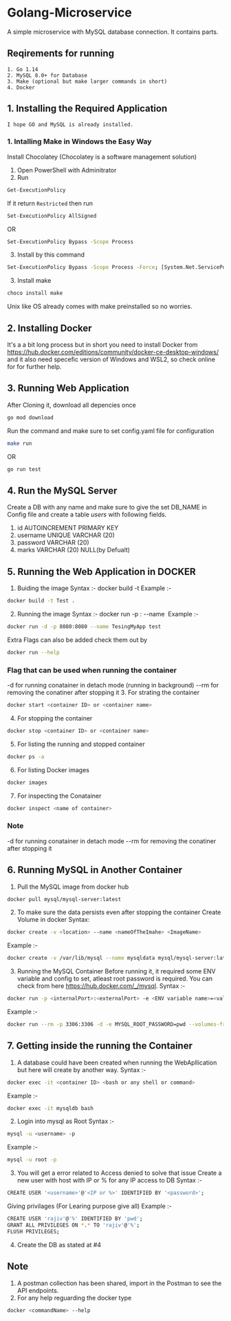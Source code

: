 # Golang-Microservice
A simple microservice with MySQL database connection. It contains  parts.

## Reqirements for running 
    1. Go 1.14
    2. MySQL 8.0+ for Database
    3. Make (optional but make larger commands in short)
    4. Docker 

## 1. Installing the Required Application
    I hope GO and MySQL is already installed.
### 1. Intalling Make in Windows the Easy Way
Install Chocolatey (Chocolatey is a software management solution)
1. Open PowerShell with Adminitrator
2. Run 
```sh
Get-ExecutionPolicy
```
If it return `Restricted` then run
```sh
Set-ExecutionPolicy AllSigned
```
OR
```sh
Set-ExecutionPolicy Bypass -Scope Process
```
3. Install by this command
```sh
Set-ExecutionPolicy Bypass -Scope Process -Force; [System.Net.ServicePointManager]::SecurityProtocol = [System.Net.ServicePointManager]::SecurityProtocol -bor 3072; iex ((New-Object System.Net.WebClient).DownloadString('https://chocolatey.org/install.ps1'))
```
3. Install make 
```sh
choco install make
```
Unix like OS already comes with make preinstalled so no worries.
## 2. Installing Docker
It's a a bit long process but in short you need to install Docker from https://hub.docker.com/editions/community/docker-ce-desktop-windows/ and it also need specefic version of Windows and WSL2, so check online for for further help.

## 3. Running Web Application
After Cloning it, download all depencies once
```sh
go mod download
```
Run the command and make sure to set config.yaml file for configuration
```sh 
make run
```
OR 
```sh
go run test
```
## 4. Run the MySQL Server 
Create a DB with any name and make sure to give the set DB_NAME in Config file and create a table *users* with following fields.
1. id   AUTOINCREMENT PRIMARY KEY
2. username UNIQUE VARCHAR (20) 
3. password VARCHAR (20)
4. marks VARCHAR (20) NULL(by Defualt)

## 5. Running the Web Application in DOCKER
1. Buiding the image
Syntax :- docker build -t <tag name> <directory of Dockerfile>
Example :- 
```sh
docker build -t Test .
```
2. Running the image
Syntax :- docker run -p <internalPort>:<externalPort> --name <name of container> <image name>
Example :- 
```sh
docker run -d -p 8080:8080 --name TesingMyApp test
```
Extra Flags can also be added check them out by
```sh
docker run --help
```
### Flag that can be used when running the container
-d   for running conatainer in detach mode (running in background)
--rm for removing the conatiner after stopping it
3. For strating the container
```sh
docker start <container ID> or <container name>
```   
4. For stopping the container
```sh
docker stop <container ID> or <container name>
```
5. For listing the running and stopped container
```sh 
docker ps -a
```
6. For listing Docker images
```sh 
docker images
```
7. For inspecting the Conatainer
```sh
docker inspect <name of container>
```
### Note
-d  for running conatainer in detach mode
--rm for removing the conatiner after stopping it

## 6. Running MySQL in Another Container
1. Pull the MySQL image from docker hub
```sh
docker pull mysql/mysql-server:latest
```
2. To make sure the data persists even after stopping the container Create Volume in docker Syntax:
```sh
docker create -v <location> --name <nameOfTheImahe> <ImageName>
```
Example :-
```sh
docker create -v /var/lib/mysql --name mysqldata mysql/mysql-server:latest
```
3. Running the MySQL Container
Before running it, it required some ENV variable and config to set, atleast root password is required. You can check from here https://hub.docker.com/_/mysql.
Syntax :-
```sh
docker run -p <internalPort>:<externalPort> -e <ENV variable name>=<value> --volumes-from <volume location> --name=<name of Container> <image name> 
```
Example :-
```sh
docker run --rm -p 3306:3306 -d -e MYSQL_ROOT_PASSWORD=pwd --volumes-from mysqldata --name=mysqldb mysql/mysql-server:latest     
```
## 7. Getting inside the running the Container
1. A database could have been created when running the WebApllication but  here will create by another way.
Syntax :-
```sh 
docker exec -it <container ID> <bash or any shell or command>
```  
Example :-
```sh
docker exec -it mysqldb bash
```
2. Login into mysql as Root
Syntax :- 
```sh
mysql -u <username> -p
```
Example :- 
```sh
mysql -u root -p
```
3. You will get a error related to Access denied to solve that issue Create a new user with host with IP or % for any IP access to DB
Syntax :-
```sh 
CREATE USER '<username>'@'<IP or %>' IDENTIFIED BY '<password>';
```
Giving privilages (For Learing purpose give all)
Example :-
```sh
CREATE USER 'rajiv'@'%' IDENTIFIED BY 'pwd';
GRANT ALL PRIVILEGES ON *.* TO 'rajiv'@'%';
FLUSH PRIVILEGES;
``` 
4. Create the DB as stated at #4
        
## Note
1. A postman collection has been shared, import in the Postman to see the API endpoints.
2. For any help reguarding the docker type
```sh 
docker <commandName> --help
```
